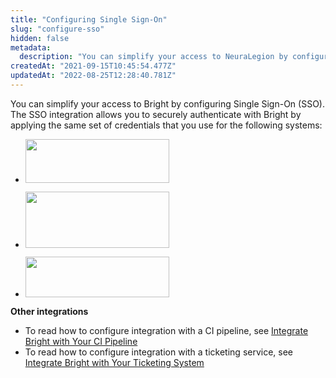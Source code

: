 ```yaml
---
title: "Configuring Single Sign-On"
slug: "configure-sso"
hidden: false
metadata: 
  description: "You can simplify your access to NeuraLegion by configuring Single Sign On (SSO). The SSO integration allows you to securely authenticate with NeuraLegion"
createdAt: "2021-09-15T10:45:54.477Z"
updatedAt: "2022-08-25T12:28:40.781Z"
---
```

You can simplify your access to Bright by configuring Single Sign-On (SSO). The SSO integration allows you to securely authenticate with Bright by applying the same set of credentials that you use for the following systems: 
* [<img src="https://files.readme.io/1dccfde-okta-logo.png" width="230" height="70">](/docs/okta-sso-and-provisioning)

* [<img src="https://files.readme.io/afd53a0-google-logo.png" width="230" height="90">](/docs/google-sso)

* [<img src="https://files.readme.io/51d35a2-unnamed.png" width="230" height="65">](/docs/azure-sso-and-provisioning)

**Other integrations**
* To read how to configure integration with a CI pipeline, see [Integrate Bright with Your CI Pipeline](doc:integrate-nexploit-with-your-ci-pipeline) 
* To read how to configure integration with a ticketing service, see [Integrate Bright with Your Ticketing System](doc:integrate-nexploit-with-your-ticketing-system)